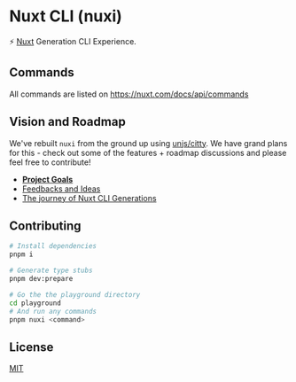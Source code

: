 # Nuxt CLI (nuxi)

⚡️ [Nuxt](https://nuxt.com/) Generation CLI Experience.

## Commands

All commands are listed on https://nuxt.com/docs/api/commands

## Vision and Roadmap

We've rebuilt `nuxi` from the ground up using [unjs/citty](http://github.com/unjs/citty). We have grand plans for this - check out some of the features + roadmap discussions and please feel free to contribute!

- <a href="https://github.com/nuxt/cli/discussions/3" target="_blank"><strong>Project Goals</strong></a>
- <a href="https://github.com/nuxt/cli/discussions/4" target="_blank">Feedbacks and Ideas</a>
- <a href="https://github.com/nuxt/cli/discussions/7" target="_blank">The journey of Nuxt CLI Generations</a>

## Contributing

```bash
# Install dependencies
pnpm i

# Generate type stubs
pnpm dev:prepare

# Go the the playground directory
cd playground
# And run any commands
pnpm nuxi <command>
```

## License

[MIT](./LICENSE)
